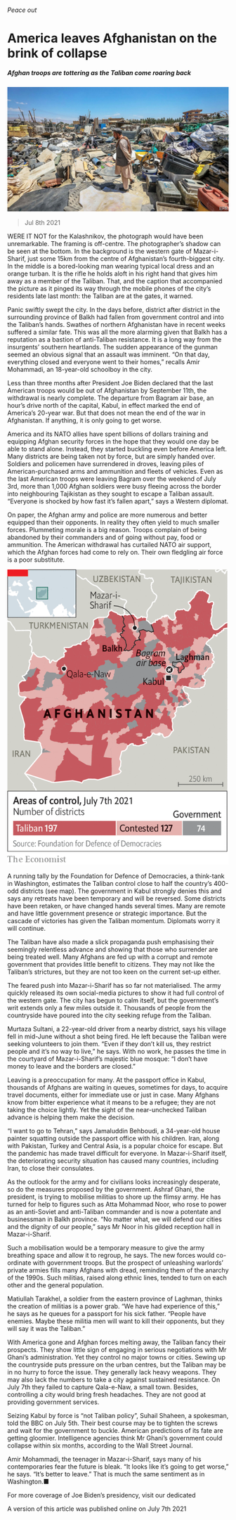 ###### Peace out

# America leaves Afghanistan on the brink of collapse 

##### Afghan troops are tottering as the Taliban come roaring back 

![image](images/20210710_ASP001_0.jpg) 

> Jul 8th 2021 

WERE IT NOT for the Kalashnikov, the photograph would have been unremarkable. The framing is off-centre. The photographer’s shadow can be seen at the bottom. In the background is the western gate of Mazar-i-Sharif, just some 15km from the centre of Afghanistan’s fourth-biggest city. In the middle is a bored-looking man wearing typical local dress and an orange turban. It is the rifle he holds aloft in his right hand that gives him away as a member of the Taliban. That, and the caption that accompanied the picture as it pinged its way through the mobile phones of the city’s residents late last month: the Taliban are at the gates, it warned.

Panic swiftly swept the city. In the days before, district after district in the surrounding province of Balkh had fallen from government control and into the Taliban’s hands. Swathes of northern Afghanistan have in recent weeks suffered a similar fate. This was all the more alarming given that Balkh has a reputation as a bastion of anti-Taliban resistance. It is a long way from the insurgents’ southern heartlands. The sudden appearance of the gunman seemed an obvious signal that an assault was imminent. “On that day, everything closed and everyone went to their homes,” recalls Amir Mohammadi, an 18-year-old schoolboy in the city.


Less than three months after President Joe Biden declared that the last American troops would be out of Afghanistan by September 11th, the withdrawal is nearly complete. The departure from Bagram air base, an hour’s drive north of the capital, Kabul, in effect marked the end of America’s 20-year war. But that does not mean the end of the war in Afghanistan. If anything, it is only going to get worse.

America and its NATO allies have spent billions of dollars training and equipping Afghan security forces in the hope that they would one day be able to stand alone. Instead, they started buckling even before America left. Many districts are being taken not by force, but are simply handed over. Soldiers and policemen have surrendered in droves, leaving piles of American-purchased arms and ammunition and fleets of vehicles. Even as the last American troops were leaving Bagram over the weekend of July 3rd, more than 1,000 Afghan soldiers were busy fleeing across the border into neighbouring Tajikistan as they sought to escape a Taliban assault. “Everyone is shocked by how fast it’s fallen apart,” says a Western diplomat.

On paper, the Afghan army and police are more numerous and better equipped than their opponents. In reality they often yield to much smaller forces. Plummeting morale is a big reason. Troops complain of being abandoned by their commanders and of going without pay, food or ammunition. The American withdrawal has curtailed NATO air support, which the Afghan forces had come to rely on. Their own fledgling air force is a poor substitute.

![image](images/20210710_ASM111.png) 


A running tally by the Foundation for Defence of Democracies, a think-tank in Washington, estimates the Taliban control close to half the country’s 400-odd districts (see map). The government in Kabul strongly denies this and says any retreats have been temporary and will be reversed. Some districts have been retaken, or have changed hands several times. Many are remote and have little government presence or strategic importance. But the cascade of victories has given the Taliban momentum. Diplomats worry it will continue.

The Taliban have also made a slick propaganda push emphasising their seemingly relentless advance and showing that those who surrender are being treated well. Many Afghans are fed up with a corrupt and remote government that provides little benefit to citizens. They may not like the Taliban’s strictures, but they are not too keen on the current set-up either.

The feared push into Mazar-i-Sharif has so far not materialised. The army quickly released its own social-media pictures to show it had full control of the western gate. The city has begun to calm itself, but the government’s writ extends only a few miles outside it. Thousands of people from the countryside have poured into the city seeking refuge from the Taliban.

Murtaza Sultani, a 22-year-old driver from a nearby district, says his village fell in mid-June without a shot being fired. He left because the Taliban were seeking volunteers to join them. “Even if they don’t kill us, they restrict people and it’s no way to live,” he says. With no work, he passes the time in the courtyard of Mazar-i-Sharif’s majestic blue mosque: “I don’t have money to leave and the borders are closed.”

Leaving is a preoccupation for many. At the passport office in Kabul, thousands of Afghans are waiting in queues, sometimes for days, to acquire travel documents, either for immediate use or just in case. Many Afghans know from bitter experience what it means to be a refugee; they are not taking the choice lightly. Yet the sight of the near-unchecked Taliban advance is helping them make the decision.

“I want to go to Tehran,” says Jamaluddin Behboudi, a 34-year-old house painter squatting outside the passport office with his children. Iran, along with Pakistan, Turkey and Central Asia, is a popular choice for escape. But the pandemic has made travel difficult for everyone. In Mazar-i-Sharif itself, the deteriorating security situation has caused many countries, including Iran, to close their consulates.

As the outlook for the army and for civilians looks increasingly desperate, so do the measures proposed by the government. Ashraf Ghani, the president, is trying to mobilise militias to shore up the flimsy army. He has turned for help to figures such as Atta Mohammad Noor, who rose to power as an anti-Soviet and anti-Taliban commander and is now a potentate and businessman in Balkh province. “No matter what, we will defend our cities and the dignity of our people,” says Mr Noor in his gilded reception hall in Mazar-i-Sharif.

Such a mobilisation would be a temporary measure to give the army breathing space and allow it to regroup, he says. The new forces would co-ordinate with government troops. But the prospect of unleashing warlords’ private armies fills many Afghans with dread, reminding them of the anarchy of the 1990s. Such militias, raised along ethnic lines, tended to turn on each other and the general population.

Matiullah Tarakhel, a soldier from the eastern province of Laghman, thinks the creation of militias is a power grab. “We have had experience of this,” he says as he queues for a passport for his sick father. “People have enemies. Maybe these militia men will want to kill their opponents, but they will say it was the Taliban.”

With America gone and Afghan forces melting away, the Taliban fancy their prospects. They show little sign of engaging in serious negotiations with Mr Ghani’s administration. Yet they control no major towns or cities. Sewing up the countryside puts pressure on the urban centres, but the Taliban may be in no hurry to force the issue. They generally lack heavy weapons. They may also lack the numbers to take a city against sustained resistance. On July 7th they failed to capture Qala-e-Naw, a small town. Besides, controlling a city would bring fresh headaches. They are not good at providing government services.

Seizing Kabul by force is “not Taliban policy”, Suhail Shaheen, a spokesman, told the BBC on July 5th. Their best course may be to tighten the screws and wait for the government to buckle. American predictions of its fate are getting gloomier. Intelligence agencies think Mr Ghani’s government could collapse within six months, according to the Wall Street Journal.

Amir Mohammadi, the teenager in Mazar-i-Sharif, says many of his contemporaries fear the future is bleak. “It looks like it’s going to get worse,” he says. “It’s better to leave.” That is much the same sentiment as in Washington.■

For more coverage of Joe Biden’s presidency, visit our dedicated 

A version of this article was published online on July 7th 2021


